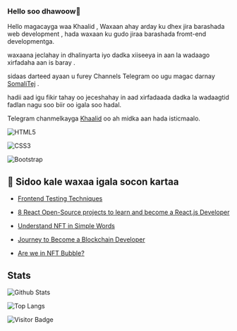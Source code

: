 ### Hello soo dhawoow👋

Hello magacayga waa Khaalid , Waxaan ahay arday ku dhex jira barashada web development , hada waxaan ku gudo jiraa barashada fromt-end developmentga.

waxaana jeclahay in dhalinyarta iyo dadka xiiseeya in aan la wadaago xirfadaha aan is baray .

sidaas darteed ayaan u furey Channels Telegram oo ugu magac darnay [SomaliTej](https://t.me/somali_tech) .

hadii aad igu fikir tahay oo jeceshahay in aad xirfadaada dadka la wadaagtid fadlan nagu soo biir oo igala soo hadal.

Telegram chanmelkayga [Khaalid](https://t.me/mohamett_updywahab) oo ah midka aan hada isticmaalo.


![HTML5](https://img.shields.io/badge/-HTML5-E34F26?style=flat-square&logo=html5&logoColor=white)

![CSS3](https://img.shields.io/badge/-CSS3-1572B6?style=flat-square&logo=css3)

![Bootstrap](https://img.shields.io/badge/-Bootstrap-563D7C?style=flat-square&logo=bootstrap)


## 📝 Sidoo kale waxaa igala socon kartaa

-   [Frontend Testing Techniques](https://medium.com/faun/frontend-testing-techniques-71f1cfebe917)

-   [8 React Open-Source projects to learn and become a React.js Developer](https://medium.com/datadriveninvestor/8-react-open-source-projects-to-learn-and-become-a-react-js-developer-8376107730c4)

-   [Understand NFT in Simple Words](https://medium.com/coinmonks/understand-nft-in-simple-words-2df9ce3fa4fb)

-   [Journey to Become a Blockchain Developer](https://medium.com/coinmonks/journey-to-become-a-blockchain-developer-ae31d062eb3a)

-   [Are we in NFT Bubble?](https://medium.com/coinmonks/are-we-in-nft-bubble-8a763f25b760)

## Stats

![Github Stats](https://github-readme-stats.vercel.app/api?username=khaalidpro&count_private=true&show_icons=true&include_all_commits=true&theme=prussian&layout=compact)

![Top Langs](https://github-readme-stats.vercel.app/api/top-langs/?username=khaalidpro&hide=TeX&layout=compact&theme=prussian)

![Visitor Badge](https://visitor-badge.laobi.icu/badge?page_id=Adeel91.Adeel91)
 
